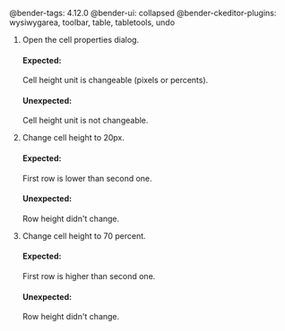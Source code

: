 @bender-tags: 4.12.0
@bender-ui: collapsed
@bender-ckeditor-plugins: wysiwygarea, toolbar, table, tabletools, undo

1. Open the cell properties dialog.

	#### Expected:

	Cell height unit is changeable (pixels or percents).

	#### Unexpected:

	Cell height unit is not changeable.

2. Change cell height to 20px.

	#### Expected:

	First row is lower than second one.

	#### Unexpected:

	Row height didn't change.

3. Change cell height to 70 percent.

	#### Expected:

	First row is higher than second one.

	#### Unexpected:

	Row height didn't change.
